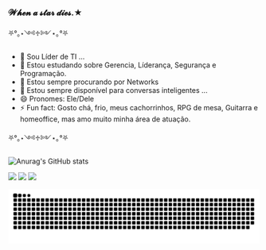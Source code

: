 ### 𝓦𝓱𝓮𝓷 𝓪 𝓼𝓽𝓪𝓻 𝓭𝓲𝓮𝓼.★

⛧°｡⋆༺♱༻⋆｡°⛧

- 🔭 Sou Líder de TI ...
- 🌱 Estou estudando sobre Gerencia, Líderança, Segurança e Programação.
- 👯 Estou sempre procurando por Networks
- 💬 Estou sempre  disponível para conversas inteligentes ...
- 😄 Pronomes: Ele/Dele
- ⚡ Fun fact: Gosto chá, frio, meus cachorrinhos, RPG de mesa, Guitarra e homeoffice, mas amo muito minha área de atuação.

⛧°｡⋆༺♱༻⋆｡°⛧

![Anurag's GitHub stats](https://github-readme-stats.vercel.app/api?username=kitsukill&show_icons=true&theme=tokyonight&bg_color=D3D3D3&text_color=4B0082&title_color=8B008B&icon_color=4B0082)
 
<div> 
  <a href="https://instagram.com/kitsukill" target="_blank"><img src="https://img.shields.io/badge/-Instagram-%23E4405F?style=for-the-badge&logo=instagram&logoColor=white" target="_blank"></a>
 	<a href="https://www.twitch.tv/kitsukill" target="_blank"><img src="https://img.shields.io/badge/Twitch-9146FF?style=for-the-badge&logo=twitch&logoColor=white" target="_blank"></a>
  <a href="https://www.linkedin.com/in/victor-castro-637918207" target="_blank"><img src="https://img.shields.io/badge/-LinkedIn-%230077B5?style=for-the-badge&logo=linkedin&logoColor=white" target="_blank"></a> 
  

  
</div>

  ![Snake animation](https://github.com/ellen2121/ellen2121/blob/output/github-contribution-grid-snake.svg)
  ##


